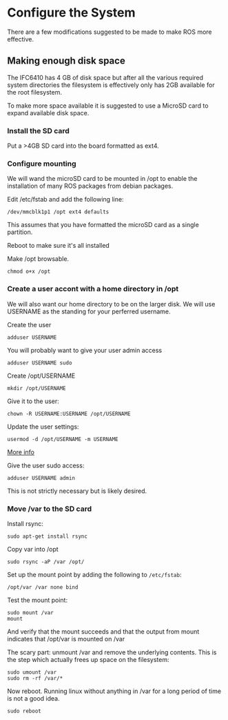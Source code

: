 # Configure the System

There are a few modifications suggested to be made to make ROS more effective.

## Making enough disk space

The IFC6410 has 4 GB of disk space but after all the various required system directories the filesystem is effectively only has 2GB available for the root filesystem.

To make more space available it is suggested to use a MicroSD card to expand available disk space.

### Install the SD card

Put a >4GB SD card into the board formatted as ext4.

### Configure mounting

We will wand the microSD card to be mounted in /opt to enable the installation of many ROS packages from debian packages.

Edit /etc/fstab and add the following line:


```
/dev/mmcblk1p1 /opt ext4 defaults
```

This assumes that you have formatted the microSD card as a single partition.

Reboot to make sure it's all installed

Make /opt browsable.

```
chmod o+x /opt
```


### Create a user accont with a home directory in /opt

We will also want our home directory to be on the larger disk. We will use USERNAME as the standing for your perferred username.

Create the user
```
adduser USERNAME
```

You will probably want to give your user admin access

```
adduser USERNAME sudo
```

Create /opt/USERNAME

```
mkdir /opt/USERNAME
```

Give it to the user:

```
chown -R USERNAME:USERNAME /opt/USERNAME
```

Update the user settings:

```
usermod -d /opt/USERNAME -m USERNAME
```
[More info](https://superuser.com/questions/40450/how-does-one-change-users-home-directory-in-ubuntu-9-04)

Give the user sudo access:

```
adduser USERNAME admin
```

This is not strictly necessary but is likely desired. 

### Move /var to the SD card

Install rsync:

```
sudo apt-get install rsync
```

Copy var into /opt

```
sudo rsync -aP /var /opt/
```

Set up the mount point by adding the following to `/etc/fstab`:

```
/opt/var /var none bind
```

Test the mount point:

```
sudo mount /var
mount

```

And verify that the mount succeeds and that the output from mount indicates that /opt/var is mounted on /var

The scary part: unmount /var and remove the underlying contents. This is the step which actually frees up space on the filesystem:

```
sudo umount /var
sudo rm -rf /var/*
```

Now reboot. Running linux without anything in /var for a long period of time is not a good idea.

```
sudo reboot
```
